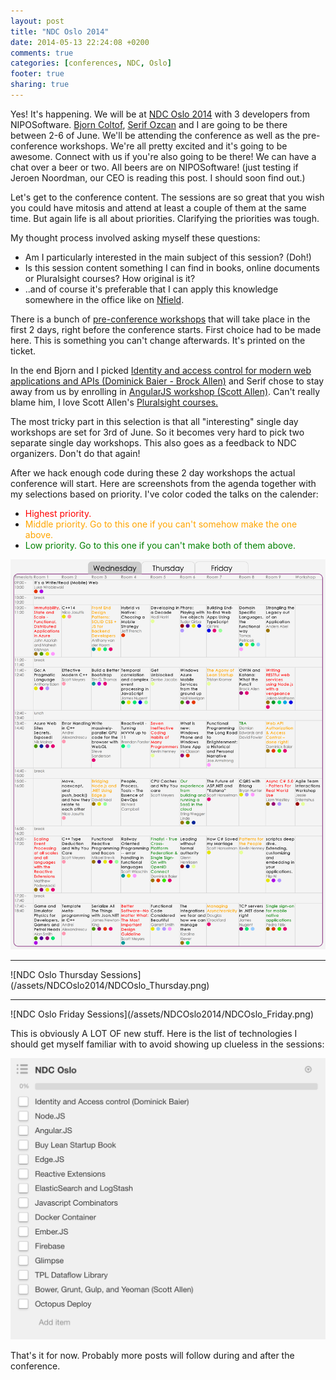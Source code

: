 ```yaml
---
layout: post
title: "NDC Oslo 2014"
date: 2014-05-13 22:24:08 +0200
comments: true
categories: [conferences, NDC, Oslo]
footer: true
sharing: true
---
```



Yes! It's happening. We will be at <a href="http://www.ndcoslo.com/" target="_blank">NDC Oslo 2014</a> with 3 developers from NIPOSoftware. <a href="https://twitter.com/bjorn_coltof" target="_blank">Bjorn Coltof</a>, <a href="https://twitter.com/serifozcan" target="_blank">Serif Ozcan</a> and I are going to be there between 2-6 of June. We'll be attending the conference as well as the pre-conference workshops. We're all pretty excited and it's going to be awesome. Connect with us if you're also going to be there! We can have a chat over a beer or two. All beers are on NIPOSoftware! (just testing if Jeroen Noordman, our CEO is reading this post. I should soon find out.)

Let's get to the conference content. The sessions are so great that you wish you could have mitosis and attend at least a couple of them at the same time. But again life is all about priorities. Clarifying the priorities was tough.

My thought process involved asking myself these questions:

* Am I particularly interested in the main subject of this session? (Doh!)
* Is this session content something I can find in books, online documents or Pluralsight courses? How original is it?
* ..and of course it's preferable that I can apply this knowledge somewhere in the office like on <a href="http://nfieldmr.com/get-started.aspx" target="_blank">Nfield</a>.

There is a bunch of <a href="http://www.ndcoslo.com/pre-conference-workshops" target="_blank">pre-conference workshops</a> that will take place in the first 2 days, right before the conference starts. First choice had to be made here. This is something you can't change afterwards. It's printed on the ticket.

In the end Bjorn and I picked <a href="http://www.ndcoslo.com/pre-conference-workshop/identity-workshop/1750" target="_blank">Identity and access control for modern web applications and APIs (Dominick Baier - Brock Allen)</a> and Serif chose to stay away from us by enrolling in <a href="http://www.ndcoslo.com/pre-conference-workshop/angularjs-workshop/1865" target="_blank">AngularJS workshop (Scott Allen)</a>. Can't really blame him, I love Scott Allen's <a href="http://pluralsight.com/training/Authors/Details/scott-allen" target="_blank">Pluralsight courses.</a> 

The most tricky part in this selection is that all "interesting" single day workshops are set for 3rd of June. So it becomes very hard to pick two separate single day workshops. This also goes as a feedback to NDC organizers. Don't do that again!

After we hack enough code during these 2 day workshops the actual conference will start. Here are screenshots from the agenda together with my selections based on priority. I've color coded the talks on the calender:
<br>

* <span style="color:red">Highest priority.</span>
* <span style="color:orange">Middle priority. Go to this one if you can't somehow make the one above.</span>
* <span style="color:green">Low priority. Go to this one if you can't make both of them above.</span>


![NDC Oslo Wednesday Sessions](/assets/NDCOslo2014/NDCOslo_Wednesday.png)
<br>
<hr>
![NDC Oslo Thursday Sessions](/assets/NDCOslo2014/NDCOslo_Thursday.png)
<br>
<hr>
![NDC Oslo Friday Sessions](/assets/NDCOslo2014/NDCOslo_Friday.png)

This is obviously A LOT OF new stuff. Here is the list of technologies I should get myself familiar with to avoid showing up clueless in the sessions:

![NDC Oslo Learning List](/assets/NDCOslo2014/NDCOslo_LearningList.png)

That's it for now. Probably more posts will follow during and after the conference.
